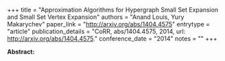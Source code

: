 +++
title = "Approximation Algorithms for Hypergraph Small Set Expansion and Small Set Vertex Expansion"
authors = "Anand Louis, Yury Makarychev"
paper_link = "http://arxiv.org/abs/1404.4575"
entrytype = "article"
publication_details = "CoRR, abs/1404.4575, 2014, url: <a href='http://arxiv.org/abs/1404.4575' target='_blank'>http://arxiv.org/abs/1404.4575</a>."
conference_date = "2014"
notes = ""
+++

<b>Abstract:</b>
